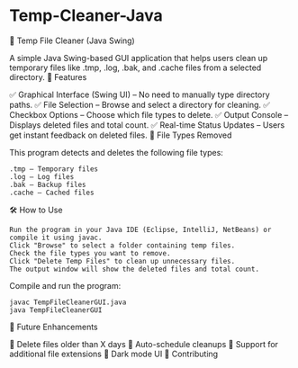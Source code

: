 # Temp-Cleaner-Java
🧹 Temp File Cleaner (Java Swing)

A simple Java Swing-based GUI application that helps users clean up temporary files like .tmp, .log, .bak, and .cache files from a selected directory.
📌 Features

✅ Graphical Interface (Swing UI) – No need to manually type directory paths.
✅ File Selection – Browse and select a directory for cleaning.
✅ Checkbox Options – Choose which file types to delete.
✅ Output Console – Displays deleted files and total count.
✅ Real-time Status Updates – Users get instant feedback on deleted files.
📂 File Types Removed

This program detects and deletes the following file types:

    .tmp – Temporary files
    .log – Log files
    .bak – Backup files
    .cache – Cached files

🛠 How to Use

    Run the program in your Java IDE (Eclipse, IntelliJ, NetBeans) or compile it using javac.
    Click "Browse" to select a folder containing temp files.
    Check the file types you want to remove.
    Click "Delete Temp Files" to clean up unnecessary files.
    The output window will show the deleted files and total count.


Compile and run the program:

    javac TempFileCleanerGUI.java
    java TempFileCleanerGUI

📌 Future Enhancements

🔹 Delete files older than X days
🔹 Auto-schedule cleanups
🔹 Support for additional file extensions
🔹 Dark mode UI
🤝 Contributing



